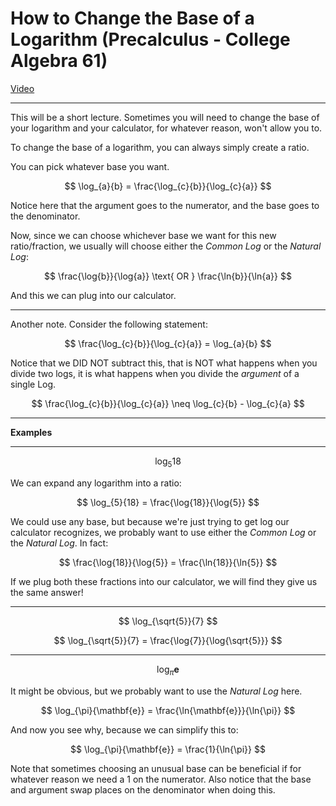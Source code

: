 # How to Change the Base of a Logarithm (Precalculus - College Algebra 61)

[Video](https://www.youtube.com/watch?v=tgcFt8zGnNE)

---

This will be a short lecture. Sometimes you will need to change the base of your
logarithm and your calculator, for whatever reason, won't allow you to.

To change the base of a logarithm, you can always simply create a ratio.

You can pick whatever base you want.

$$ \log_{a}{b} = \frac{\log_{c}{b}}{\log_{c}{a}} $$

Notice here that the argument goes to the numerator, and the base goes to the
denominator.

Now, since we can choose whichever base we want for this new ratio/fraction, we
usually will choose either the _Common Log_ or the _Natural Log_:

$$ \frac{\log{b}}{\log{a}} \text{ OR } \frac{\ln{b}}{\ln{a}} $$

And this we can plug into our calculator.

---

Another note. Consider the following statement:

$$ \frac{\log_{c}{b}}{\log_{c}{a}} = \log_{a}{b} $$

Notice that we DID NOT subtract this, that is NOT what happens when you divide
two logs, it is what happens when you divide the _argument_ of a single Log.

$$ \frac{\log_{c}{b}}{\log_{c}{a}} \neq \log_{c}{b} - \log_{c}{a} $$

---

**Examples**

---

$$ \log_{5}{18} $$

We can expand any logarithm into a ratio:

$$ \log_{5}{18} = \frac{\log{18}}{\log{5}} $$

We could use any base, but because we're just trying to get log our calculator
recognizes, we probably want to use either the _Common Log_ or the _Natural
Log_. In fact:

$$ \frac{\log{18}}{\log{5}} = \frac{\ln{18}}{\ln{5}} $$

If we plug both these fractions into our calculator, we will find they give us
the same answer!

---

$$ \log_{\sqrt{5}}{7} $$

$$ \log_{\sqrt{5}}{7} = \frac{\log{7}}{\log{\sqrt{5}}} $$

---

$$ \log_{\pi}{\mathbf{e}} $$

It might be obvious, but we probably want to use the _Natural Log_ here.

$$ \log_{\pi}{\mathbf{e}} = \frac{\ln{\mathbf{e}}}{\ln{\pi}} $$

And now you see why, because we can simplify this to:

$$ \log_{\pi}{\mathbf{e}} = \frac{1}{\ln{\pi}} $$

Note that sometimes choosing an unusual base can be beneficial if for whatever
reason we need a $1$ on the numerator. Also notice that the base and argument
swap places on the denominator when doing this.
